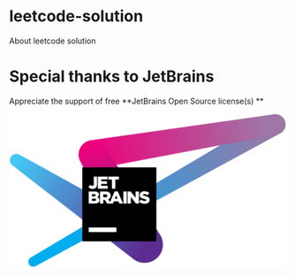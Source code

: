# leetcode-solution
About leetcode solution

# Special thanks to JetBrains

Appreciate the support of free **JetBrains Open Source license(s) **
<div align="center">
    <a href="https://www.jetbrains.com/?from=macos">
    	<img src="https://raw.githubusercontent.com/451846939/resources/master/JetBrains/jetbrains-variant-4.png">  
    </a>
</div>
